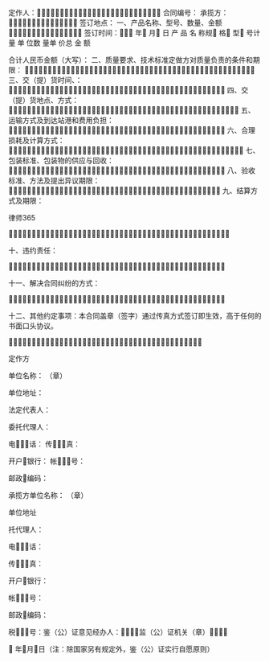 
 


定作人： 合同编号：
承揽方：                         签订地点： 
一、产品名称、型号、数量、金额 签订时间： 年 月 日
产 品 名 称规 格 型 号计 量 单 位数 量单 价总 金 额





合计人民币金额（大写）：
二、质量要求、技术标准定做方对质量负责的条件和期限：

三、交（提）货时间、：

四、交（提）货地点、方式：

五、运输方式及到达站港和费用负担：

六、合理损耗及计算方式：

七、包装标准、包装物的供应与回收：

八、验收标准、方法及提出异议期限：
 
九、结算方式及期限：




 
律师365






 

十、违约责任：

 

十一、解决合同纠纷的方式：

 

十二、其他约定事项：本合同盖章（签字）通过传真方式签订即生效，高于任何的书面口头协议。



定作方 




单位名称：                                     （章）


单位地址：


法定代表人：


委托代理人：


电话：                                 传真：


开户银行：                                 帐号：


邮政编码：


承揽方单位名称：                               （章）


单位地址


托代理人：


电话：


传真：


开户银行：


帐号：


邮政编码：


税号：鉴（公）证意见经办人：监（公）证机关（章）


 年月日（注：除国家另有规定外，鉴（公）证实行自愿原则）

 


 

 
 
 
 
 
  


  
 

  


  


  
 
 
 
 

